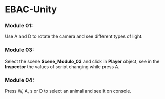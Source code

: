 # EBAC-Unity

### Module 01:

Use A and D to rotate the camera and see different types of light.

### Module 03:

Select the scene **Scene_Modulo_03** and click in **Player** object, see in the **Inspector** the values of script changing while press A.

### Module 04:

Press W, A, s or D to select an animal and see it on console.
